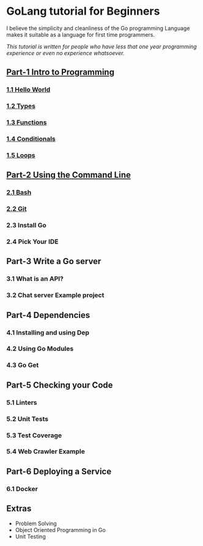 # GoLang tutorial for Beginners
I believe the simplicity and cleanliness of the Go programming Language makes it suitable as a language for first time programmers. 

_This tutorial is written for people who have less that one year programming experience or even no experience whatsoever._

## [Part-1 Intro to Programming](/part_1/intro_to_programming.md)

### [1.1 Hello World](/part_1/1.1_hello_world.md)
### [1.2 Types](/part_1/1.2_types.md)
### [1.3 Functions](/part_1/1.3_functions.md)
### [1.4 Conditionals](/part_1/1.4_conditionals.md)
### [1.5 Loops](/part_1/1.5_loops.md)

## [Part-2 Using the Command Line](/part_2/using_command_line.md)

### [2.1 Bash](/part_2/2.1_Bash.md)
### [2.2 Git](/part_2/2.2_git.md)
### 2.3 Install Go
### 2.4 Pick Your IDE

## Part-3 Write a Go server

### 3.1 What is an API?
### 3.2 Chat server Example project

## Part-4 Dependencies

### 4.1 Installing and using Dep
### 4.2 Using Go Modules
### 4.3 Go Get

## Part-5 Checking your Code

### 5.1 Linters
### 5.2 Unit Tests
### 5.3 Test Coverage
### 5.4 Web Crawler Example

## Part-6 Deploying a Service

### 6.1 Docker 

## Extras
* Problem Solving
* Object Oriented Programming in Go
* Unit Testing
